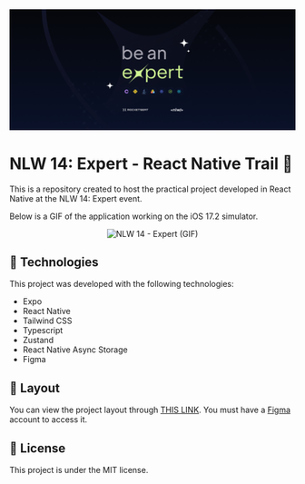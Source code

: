
<img src="./.github/Wallpaper.png"/>

<h1>NLW 14: Expert - React Native Trail 📱</h1>

This is a repository created to host the practical project developed in React Native at the NLW 14: Expert event.

Below is a GIF of the application working on the iOS 17.2 simulator.

<p style="text-align: center;">
  <img src="./.github/NLW 14 - Expert (GIF).gif" alt="NLW 14 - Expert (GIF)" style="width: 350px; height: auto;"/>
</p>

<h2 id="technologies">🚀 Technologies</h2>

This project was developed with the following technologies:

- Expo
- React Native
- Tailwind CSS
- Typescript
- Zustand
- React Native Async Storage
- Figma

<h2 id="layout">🔖 Layout</h2>

You can view the project layout through [THIS LINK](https://www.figma.com/community/file/1336456468568916765/nlw-expert-orders). You must have a [Figma](https://figma.com) account to access it.

<h2 id="license">📜 License</h2>

This project is under the MIT license.
